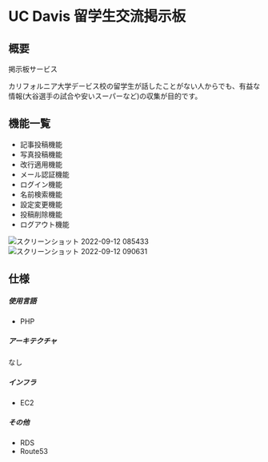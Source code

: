 # UC Davis 留学生交流掲示板

## 概要

掲示板サービス

カリフォルニア大学デービス校の留学生が話したことがない人からでも、有益な情報(大谷選手の試合や安いスーパーなど)の収集が目的です。

## 機能一覧

- 記事投稿機能
- 写真投稿機能
- 改行適用機能
- メール認証機能
- ログイン機能
- 名前検索機能
- 設定変更機能
- 投稿削除機能
- ログアウト機能

![スクリーンショット 2022-09-12 085433](https://user-images.githubusercontent.com/78911947/189554799-c496f743-bae7-47b1-b78a-5eeb2c95d332.jpg)
![スクリーンショット 2022-09-12 090631](https://user-images.githubusercontent.com/78911947/189554973-3998052d-9eca-43d9-b914-2a5a20848e53.jpg)

## 仕様

##### 使用言語

- PHP

##### アーキテクチャ

なし

##### インフラ

- EC2

##### その他

- RDS
- Route53
